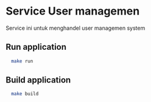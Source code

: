
# Service User managemen


Service ini untuk menghandel user managemen system

## Run application

```bash
  make run
```
## Build application
```bash
  make build
```
    